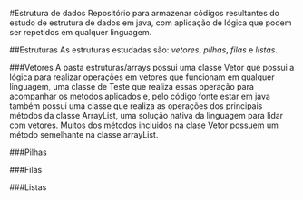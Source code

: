 #Estrutura de dados
Repositório para armazenar códigos resultantes do estudo de estrutura de dados em java, com aplicação de lógica que podem ser repetidos em qualquer linguagem.

##Estruturas
As estruturas estudadas são: _vetores_, _pilhas_, _filas_ e _listas_.

###Vetores
A pasta estruturas/arrays possui uma classe Vetor que possui a lógica para realizar operações em vetores que funcionam em qualquer linguagem, uma classe de Teste que realiza essas operação para acompanhar os metodos aplicados e, pelo código fonte estar em java também possui uma classe que realiza as operações dos principais métodos da classe ArrayList, uma solução nativa da linguagem para lidar com vetores. Muitos dos métodos incluidos na clase Vetor possuem um método semelhante na classe arrayList.

###Pilhas

###Filas

###Listas
